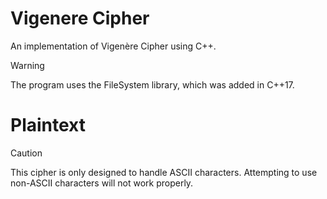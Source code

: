 # Vigenere Cipher
An implementation of Vigenère Cipher using C++.
> [!Warning]
> The program uses the FileSystem library, which was added in C++17.

# Plaintext
> [!Caution]
> This cipher is only designed to handle ASCII characters.
> Attempting to use non-ASCII characters will not work properly.